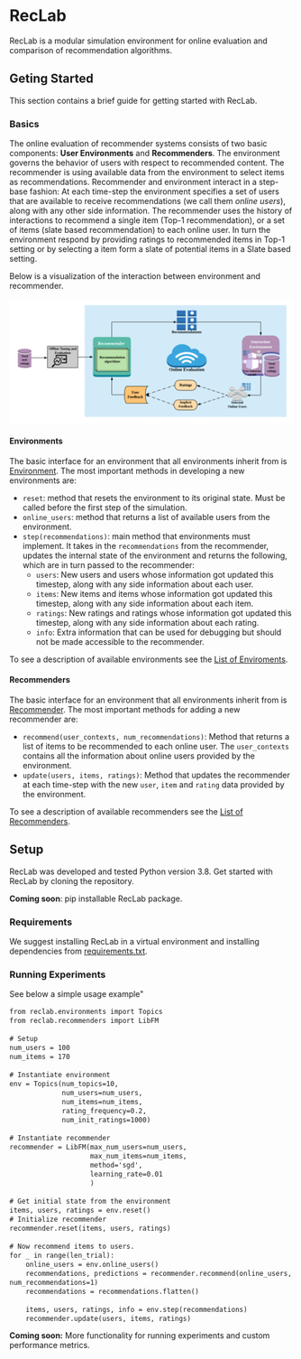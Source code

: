 # RecLab
RecLab is a modular simulation environment for online evaluation and comparison of recommendation algorithms.


## Geting Started
This section contains a brief guide for getting started with RecLab.

### Basics
The online evaluation of recommender systems consists of two basic components: **User Environments** and **Recommenders**. The environment governs the behavior of users with respect to recommended content. The recommender is using available data from the environment to select items as recommendations. Recommender and environment interact in a step-base fashion: At each time-step the environment specifies a set of users that are available to receive recommendations (we call them _online users_), along with any other side information. The recommender uses the history of interactions to recommend a single item (Top-1 recommendation), or a set of items (slate based recommendation) to each online user. In turn the environment respond by providing ratings to recommended items in Top-1 setting or by selecting a item form a slate of potential items in a Slate based setting.

Below is a visualization of the interaction between environment and recommender.

![Flowchart](/figures/RecSys.png)

#### Environments
The basic interface for an environment that all environments inherit from is [Environment](reclab/environments/environment.py). The most important methods in developing a new environments are:

- `reset`: method that resets the environment to its original state. Must be called before the first step of the simulation.
- `online_users`: method that returns a list of available users from the environment.
- `step(recommendations)`: main method that environments must implement. It takes in the `recommendations` from the recommender, updates the internal state of the environment and returns the following, which are in turn passed to the recommender:
    - `users`: New users and users whose information got updated this timestep, along with any side information about each user.
    - `items`: New items and items whose information got updated this timestep, along with any side information about each item.
    - `ratings`: New ratings and ratings whose information got updated this timestep, along with any side information about each rating.
    - `info`: Extra information that can be used for debugging but should not be made accessible to the recommender.


To see a description of available environments see the [List of Enviroments](reclab/environments/README.md).

#### Recommenders
The basic interface for an environment that all environments inherit from is [Recommender](reclab/recommenders/recommender.py). The most important methods for adding a new recommender are:

- `recommend(user_contexts, num_recommendations)`: Method that returns a list of items to be recommended to each online user. The `user_contexts` contains all the information about online users provided by the environment.
- `update(users, items, ratings)`: Method that updates the recommender at each time-step with the new `user`, `item` and `rating` data provided by the environment.

To see a description of available recommenders see the [List of Recommenders](reclab/recommenders/README.md).



## Setup
RecLab was developed and tested Python version 3.8. Get started with RecLab by cloning the repository.

**Coming soon**: pip installable RecLab package.

### Requirements
We suggest installing RecLab in a virtual environment and installing dependencies from [requirements.txt](requirements.txt).

### Running Experiments
See below a simple usage example"
```
from reclab.environments import Topics
from reclab.recommenders import LibFM

# Setup
num_users = 100
num_items = 170

# Instantiate environment
env = Topics(num_topics=10,
             num_users=num_users,
             num_items=num_items,
             rating_frequency=0.2,
             num_init_ratings=1000)

# Instantiate recommender
recommender = LibFM(max_num_users=num_users,
                    max_num_items=num_items,
                    method='sgd',
                    learning_rate=0.01
                    )

# Get initial state from the environment
items, users, ratings = env.reset()
# Initialize recommender
recommender.reset(items, users, ratings)

# Now recommend items to users.
for _ in range(len_trial):
    online_users = env.online_users()
    recommendations, predictions = recommender.recommend(online_users, num_recommendations=1)
    recommendations = recommendations.flatten()

    items, users, ratings, info = env.step(recommendations)
    recommender.update(users, items, ratings)
```

**Coming soon:** More functionality for running experiments and custom performance metrics.
